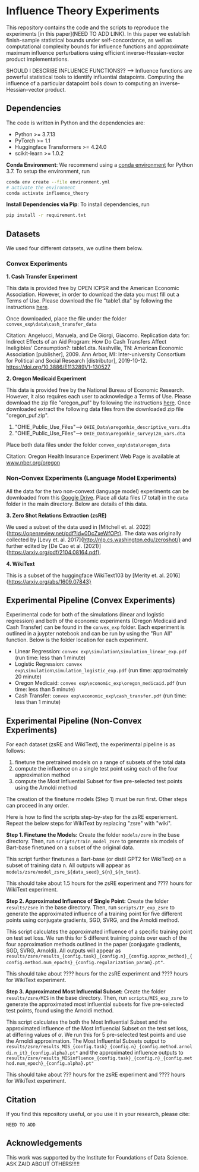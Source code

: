 # Influence Theory Experiments
This repository contains the code and the scripts to reproduce the experiments 
[in this paper](NEED TO ADD LINK). 
In this paper we establish finish-sample statistical bounds under self-concordance, 
as well as computational complexity bounds for influence functions and 
approximate maximum influence perturbations using efficient inverse-Hessian-vector 
product implementations.

SHOULD I DESCRIBE INFLUENCE FUNCTIONS?? --> Influence functions are powerful statistical 
tools to identify influential datapoints. Computing the influence of a particular 
datapoint boils down to computing an inverse-Hessian-vector product.

## Dependencies
The code is written in Python and the dependencies are:
- Python >= 3.7.13
- PyTorch >= 1.1
- Huggingface Transformers >= 4.24.0
- scikit-learn >= 1.0.2

**Conda Environment**:
We recommend using a [conda environment](https://docs.conda.io/en/latest/miniconda.html)
for Python 3.7.
To setup the environment, run
```bash
conda env create --file environment.yml
# activate the environment
conda activate influence_theory
```
**Install Dependencies via Pip**:
To install dependencies, run
```bash
pip install -r requirement.txt
```
## Datasets
We used four different datasets, we outline them below. 
### Convex Experiments

**1. Cash Transfer Experiment**

This data is provided free by OPEN ICPSR and the American Economic Association. However, in order to download the data you must fill out a Terms of Use. Please download the file "table1.dta" by following the instructions [here](https://www.openicpsr.org/openicpsr/project/113289/version/V1/view?path=/openicpsr/113289/fcr:versions/V1/table1.dta&type=file). 

Once downloaded, place the file under the folder `convex_exp\data\cash_transfer_data` 

Citation: Angelucci, Manuela, and De Giorgi, Giacomo. Replication data for: Indirect Effects of an Aid Program: How Do Cash Transfers Affect Ineligibles’ Consumption?: table1.dta. Nashville, TN: American Economic Association [publisher], 2009. Ann Arbor, MI: Inter-university Consortium for Political and Social Research [distributor], 2019-10-12. https://doi.org/10.3886/E113289V1-130527

**2. Oregon Medicaid Experiment**

This data is provided free by the National Bureau of Economic Research. However, it also requires each user to acknowledge a Terms of Use. Please download the zip file "oregon_puf" by following the instructions [here](https://www.nber.org/research/data/oregon-health-insurance-experiment-data). Once downloaded extract the following data files from the downloaded zip file "oregon_puf.zip".
  1. "OHIE_Public_Use_Files"--> `OHIE_Data\oregonhie_descriptive_vars.dta`
  2. "OHIE_Public_Use_Files"--> `OHIE_Data\oregonhie_survey12m_vars.dta`

Place both data files under the folder `convex_exp\data\oregon_data` 

Citation: Oregon Health Insurance Experiment Web Page is available at www.nber.org/oregon

### Non-Convex Experiments (Language Model Experiments)
All the data for the two non-convext (language model) experiments can be downloaded from this [Google Drive](https://drive.google.com/drive/u/2/folders/10O8SPuWVR-1YrHf0U8amYR90FGg7EayF). Place all data files (7 total) in the `data` folder in the main directory. Below are details of this data.

**3. Zero Shot Relations Extraction (zsRE)**

We used a subset of the data used in [Mitchell et. al. 2022]{https://openreview.net/pdf?id=0DcZxeWfOPt}. The data was originally collected by [Levy et. al. 2017]{http://nlp.cs.washington.edu/zeroshot/} and further edited by [De Cao et al. (2021)]{https://arxiv.org/pdf/2104.08164.pdf}.

**4. WikiText**

This is a subset of the huggingface WikiText103 by [Merity et. al. 2016]{https://arxiv.org/abs/1609.07843}

## Experimental Pipeline (Convex Experiments)
Experimental code for both of the simulations (linear and logistic regression) and both of the economic experiments (Oregon Medicaid and Cash Transfer) can be found in the `convex_exp` folder. Each experiment is outlined in a juypter notebook and can be run by using the "Run All" function. Below is the folder location for each experiment.
* Linear Regression: `convex exp\simulation\simulation_linear_exp.pdf` (run time: less than 1 minute)
* Logistic Regression: `convex exp\simulation\simulation_logistic_exp.pdf` (run time: approximately 20 minute)
* Oregon Medicaid: `convex exp\economic_exp\oregon_medicaid.pdf` (run time: less than 5 minute)
* Cash Transfer: `convex exp\economic_exp\cash_transfer.pdf` (run time: less than 1 minute)

## Experimental Pipeline (Non-Convex Experiments)
For each dataset (zsRE and WikiText), the experimental pipeline is as follows:
1. finetune the pretrained models on a range of subsets of the total data
2. compute the influence on a single test point using each of the four approximation method
3. compute the Most Influential Subset for five pre-selected test points using the Arnoldi method

The creation of the finetune models (Step 1) must be run first. Other steps can proceed in any order.

Here is how to find the scripts step-by-step for the zsRE experiement. Repeat the below steps for WikiText by replacing "zsre" with "wiki". 

**Step 1. Finetune the Models:**
Create the folder `models/zsre` in the base directory. Then, run `scripts/train_model_zsre` to generate six models of Bart-base finetuned on a subset of the original data. 

This script further finetunes a Bart-base (or distil GPT2 for WikiText) on a subset of training data n. All outputs will appear as `models/zsre/model_zsre_${data_seed}_${n}_${n_test}`.

This should take about 1.5 hours for the zsRE experiment and ???? hours for WikiText experiment. 

**Step 2. Approximated Influence of Single Point:**
Create the folder `results/zsre` in the base directory. Then, run `scripts/IF_exp_zsre` to generate the approximated influence of a training point for five different points using conjugate gradients, SGD, SVRG, and the Arnoldi method.

This script calculates the approximated influence of a specific training point on test set loss. We run this for 5 different training points over each of the four approximation methods outlined in the paper (conjugate gradients, SGD, SVRG, Arnoldi). All outputs will appear as `results/zsre/results_{config.task}_{config.n}_{config.approx_method}_{config.method.num_epochs}_{config.regularization_param}.pt"`.

This should take about ???? hours for the zsRE experiment and ???? hours for WikiText experiment. 

**Step 3. Approximated Most Influential Subset:**
Create the folder `results/zsre/MIS` in the base directory. Then, run `scripts/MIS_exp_zsre` to generate the approximated most influential subsets for five pre-selected test points, found using the Arnoldi method.

This script calculates the both the Most Influential Subset and the approximated influence of the Most Influencial Subset on the test set loss, at differing values of $\alpha$. We run this for 5 pre-selected test points and use the Arnoldi approximation. The Most Influential Subsets output to `results/zsre/results_MIS_{config.task}_{config.n}_{config.method.arnoldi.n_it}_{config.alpha}.pt"` and the approximated influence outputs to `results/zsre/results_MISinfluence_{config.task}_{config.n}_{config.method.num_epoch}_{config.alpha}.pt"`

This should take about ??? hours for the zsRE experiment and ???? hours for WikiText experiment. 

## Citation
If you find this repository useful, or you use it in your research, please cite:
```
NEED TO ADD
```
    
## Acknowledgements
This work was supported by the Institute for Foundations of Data Science. ASK ZAID ABOUT OTHERS!!!!!

